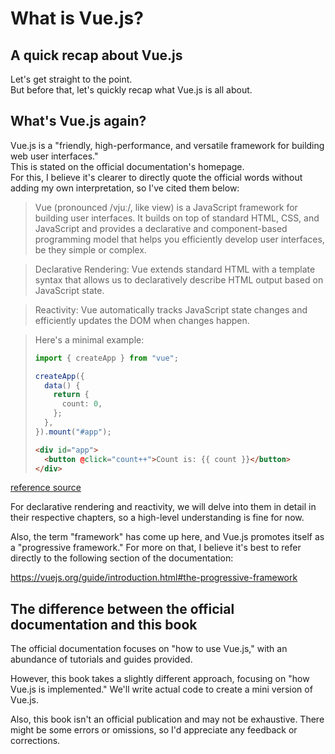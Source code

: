 # What is Vue.js?

## A quick recap about Vue.js

Let's get straight to the point.  
But before that, let's quickly recap what Vue.js is all about.

## What's Vue.js again?

Vue.js is a "friendly, high-performance, and versatile framework for building web user interfaces."  
This is stated on the official documentation's homepage.  
For this, I believe it's clearer to directly quote the official words without adding my own interpretation, so I've cited them below:

> Vue (pronounced /vjuː/, like view) is a JavaScript framework for building user interfaces. It builds on top of standard HTML, CSS, and JavaScript and provides a declarative and component-based programming model that helps you efficiently develop user interfaces, be they simple or complex.

> Declarative Rendering: Vue extends standard HTML with a template syntax that allows us to declaratively describe HTML output based on JavaScript state.

> Reactivity: Vue automatically tracks JavaScript state changes and efficiently updates the DOM when changes happen.

> Here's a minimal example:
>
> ```ts
> import { createApp } from "vue";
>
> createApp({
>   data() {
>     return {
>       count: 0,
>     };
>   },
> }).mount("#app");
> ```
>
> ```html
> <div id="app">
>   <button @click="count++">Count is: {{ count }}</button>
> </div>
> ```

[reference source](https://vuejs.org/guide/introduction.html#what-is-vue)

For declarative rendering and reactivity, we will delve into them in detail in their respective chapters, so a high-level understanding is fine for now.

Also, the term "framework" has come up here, and Vue.js promotes itself as a "progressive framework." For more on that, I believe it's best to refer directly to the following section of the documentation:

https://vuejs.org/guide/introduction.html#the-progressive-framework

## The difference between the official documentation and this book

The official documentation focuses on "how to use Vue.js," with an abundance of tutorials and guides provided.

However, this book takes a slightly different approach, focusing on "how Vue.js is implemented." We'll write actual code to create a mini version of Vue.js.

Also, this book isn't an official publication and may not be exhaustive. There might be some errors or omissions, so I'd appreciate any feedback or corrections.
